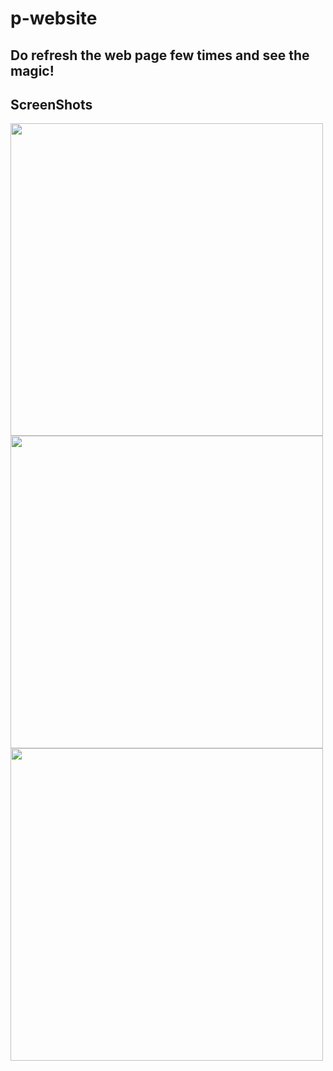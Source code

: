 # p-website

## Do refresh the web page few times and see the magic!

## ScreenShots

<img src="/public/assets/webPage1.jpg" height="500px"/>
<img src="/public/assets/webPage2.jpg" height="500px"/>
<img src="/public/assets/webPage3.jpg" height="500px"/>
